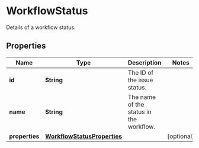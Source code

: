 

# WorkflowStatus

Details of a workflow status.
## Properties

Name | Type | Description | Notes
------------ | ------------- | ------------- | -------------
**id** | **String** | The ID of the issue status. | 
**name** | **String** | The name of the status in the workflow. | 
**properties** | [**WorkflowStatusProperties**](WorkflowStatusProperties.md) |  |  [optional]



